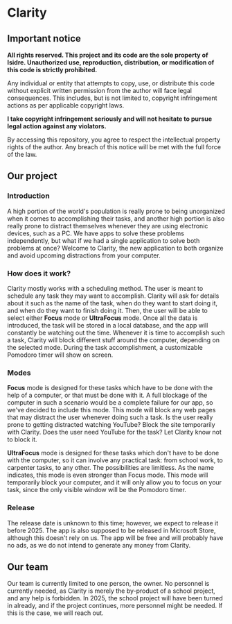 # Clarity

## Important notice

**All rights reserved. This project and its code are the sole property of Isidre. Unauthorized use, reproduction, distribution, or modification of this code is strictly prohibited.**

Any individual or entity that attempts to copy, use, or distribute this code without explicit written permission from the author will face legal consequences. This includes, but is not limited to, copyright infringement actions as per applicable copyright laws.

**I take copyright infringement seriously and will not hesitate to pursue legal action against any violators.**

By accessing this repository, you agree to respect the intellectual property rights of the author. Any breach of this notice will be met with the full force of the law.

## Our project

### Introduction

A high portion of the world's population is really prone to being unorganized when it comes to accomplishing their tasks, and another high portion is also really prone to distract themselves whenever they are using electronic devices, such as a PC. We have apps to solve these problems independently, but what if we had a single application to solve both problems at once? Welcome to Clarity, the new application to both organize and avoid upcoming distractions from your computer.


### How does it work?

Clarity mostly works with a scheduling method. The user is meant to schedule any task they may want to accomplish. Clarity will ask for details about it such as the name of the task, when do they want to start doing it, and when do they want to finish doing it. Then, the user will be able to select either **Focus** mode or **UltraFocus** mode. Once all the data is introduced, the task will be stored in a local database, and the app will constantly be watching out the time. Whenever it is time to accomplish such a task, Clarity will block different stuff around the computer, depending on the selected mode. During the task accomplishment, a customizable Pomodoro timer will show on screen.

### Modes

**Focus** mode is designed for these tasks which have to be done with the help of a computer, or that must be done with it. A full blockage of the computer in such a scenario would be a complete failure for our app, so we've decided to include this mode. This mode will block any web pages that may distract the user whenever doing such a task. Is the user really prone to getting distracted watching YouTube? Block the site temporarily with Clarity. Does the user need YouTube for the task? Let Clarity know not to block it.

**UltraFocus** mode is designed for these tasks which don't have to be done with the computer, so it can involve any practical task: from school work, to carpenter tasks, to any other. The possibilities are limitless. As the name indicates, this mode is even stronger than Focus mode. This mode will temporarily block your computer, and it will only allow you to focus on your task, since the only visible window will be the Pomodoro timer.

### Release

The release date is unknown to this time; however, we expect to release it before 2025. The app is also supposed to be released in Microsoft Store, although this doesn't rely on us. The app will be free and will probably have no ads, as we do not intend to generate any money from Clarity.

## Our team

Our team is currently limited to one person, the owner. No personnel is currently needed, as Clarity is merely the by-product of a school project, and any help is forbidden. In 2025, the school project will have been turned in already, and if the project continues, more personnel might be needed. If this is the case, we will reach out.